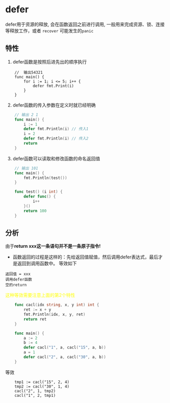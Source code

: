 # defer
defer用于资源的释放, 会在函数返回之前进行调用, 一般用来完成资源、锁、连接等释放工作，或者 `recover` 可能发生的`panic`

## 特性
1. defer函数是按照后进先出的顺序执行
```golang
	//  输出54321
	func main() {
		for i := 1; i <= 5; i++ {
			defer fmt.Print(i)
		}
	}
```
2. defer函数的传入参数在定义时就已经明确
```go
	// 输出 2 1
	func main() {
		i := 1
		defer fmt.Println(i) // 传入1
		i = 2
		defer fmt.Println(i) // 传入2
		return
	}
```
3. defer函数可以读取和修改函数的命名返回值
```go
	// 输出 101
	func main() {
		fmt.Println(test())
	}

	func test() (i int) {
		defer func() {
			i++
		}()
		return 100
	}
```
## 分析
由于**return xxx这一条语句并不是一条原子指令!** 
- 函数返回的过程是这样的：先给返回值赋值，然后调用defer表达式，最后才是返回到调用函数中。
  等效如下
```
返回值 = xxx
调用defer函数
空的return
```
  <font color=yellow>这种等效需要注意上面的第2个特性</font>
```go
	func cacl(idx string, x, y int) int {
		ret := x + y
		fmt.Println(idx, x, y, ret)
		return ret
	}

	func main() {
		a := 2
		b := 4
		defer cacl("1", a, cacl("15", a, b))
		a = 1
		defer cacl("2", a, cacl("30", a, b))
	}
```
等效
```
	tmp1 := cacl("15", 2, 4)
	tmp2 := cacl("30", 1, 4)
	cacl("2", 1, tmp2)
	cacl("1", 2, tmp1)
```
